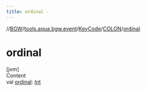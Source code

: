 ```yaml
---
title: ordinal -
---
```

//[BGW](../../../../index.md)/[tools.aqua.bgw.event](../../index.md)/[KeyCode](../index.md)/[COLON](index.md)/[ordinal](ordinal.md)



# ordinal  
[jvm]  
Content  
val [ordinal](ordinal.md): [Int](https://kotlinlang.org/api/latest/jvm/stdlib/kotlin/-int/index.html)  



